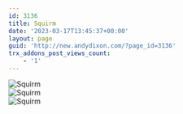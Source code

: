 ```yaml
---
id: 3136
title: Squirm
date: '2023-03-17T13:45:37+00:00'
layout: page
guid: 'http://new.andydixon.com/?page_id=3136'
trx_addons_post_views_count:
    - '1'
---
```


![Squirm](https://i0.wp.com/assets.g8x2.ldn.idrivee2-23.com/posters/Squirm%2001.jpg?w=1200&ssl=1 "Squirm")  
![Squirm](https://i0.wp.com/assets.g8x2.ldn.idrivee2-23.com/posters/Squirm%2002.jpg?w=1200&ssl=1 "Squirm")  
![Squirm](https://i0.wp.com/assets.g8x2.ldn.idrivee2-23.com/posters/Squirm%2003.jpg?w=1200&ssl=1 "Squirm")